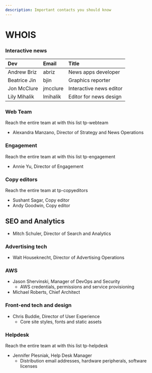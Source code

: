 ```yaml
---
description: Important contacts you should know
---
```


# WHOIS

### Interactive news

| Dev | Email | Title |
| :--- | :--- | :--- |
| Andrew Briz | abriz | News apps developer |
| Beatrice Jin | bjin | Graphics reporter |
| Jon McClure | jmcclure | Interactive news editor |
| Lily Mihalik | lmihalik | Editor for news design |

### Web Team 

Reach the entire team at with this list  tp-webteam

* Alexandra Manzano, Director of Strategy and News Operations

### Engagement

Reach the entire team at with this list  tp-engagement

* Annie Yu, Director of Engagement

### Copy editors

Reach the entire team at tp-copyeditors

* Sushant Sagar, Copy editor
* Andy Goodwin, Copy editor

## SEO and Analytics

* Mitch Schuler, Director of Search and Analytics

### Advertising tech

* Walt Houseknecht, Director of Advertising Operations

### AWS

* Jason Shervinski, Manager of DevOps and Security
  * AWS credentials, permissions and service provisioning
* Michael Roberts, Chief Architect

### Front-end tech and design

* Chris Buddie, Director of User Experience
  * Core site styles, fonts and static assets

### Helpdesk

Reach the entire team at with this list  tp-helpdesk

* Jennifer Plesniak, Help Desk Manager
  * Distribution email addresses, hardware peripherals, software licenses



